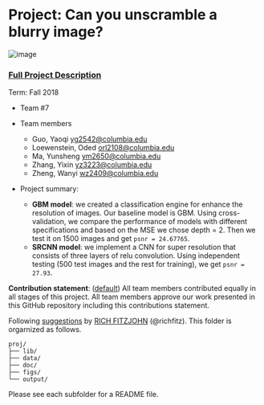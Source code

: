 # Project: Can you unscramble a blurry image? 
![image](figs/example.png)

### [Full Project Description](doc/project3_desc.md)

Term: Fall 2018

+ Team #7
+ Team members
	+ Guo, Yaoqi  yg2542@columbia.edu
	+ Loewenstein, Oded orl2108@columbia.edu
	+ Ma, Yunsheng  ym2650@columbia.edu
	+ Zhang, Yixin  yz3223@columbia.edu
	+ Zheng, Wanyi  wz2409@columbia.edu

+ Project summary: 
	+ **GBM model**: we created a classification engine for enhance the resolution of images. Our baseline model is GBM. Using cross-validation, we compare the performance of models with different specifications and based on the MSE we chose depth = 2. Then we test it on 1500 images and get `psnr = 24.67765`.
	+ **SRCNN model**: we implement a CNN for super resolution that consists of three layers of relu convolution. Using independent testing (500 test images and the rest for training), we get `psnr = 27.93`.
	
**Contribution statement**: ([default](doc/a_note_on_contributions.md)) All team members contributed equally in all stages of this project. All team members approve our work presented in this GitHub repository including this contributions statement. 

Following [suggestions](http://nicercode.github.io/blog/2013-04-05-projects/) by [RICH FITZJOHN](http://nicercode.github.io/about/#Team) (@richfitz). This folder is orgarnized as follows.

```
proj/
├── lib/
├── data/
├── doc/
├── figs/
└── output/
```

Please see each subfolder for a README file.
